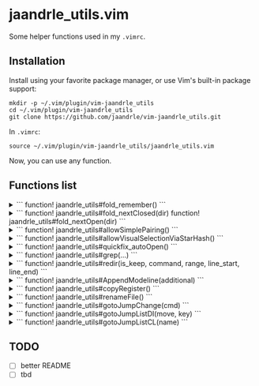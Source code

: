# jaandrle_utils.vim

Some helper functions used in my `.vimrc`.

## Installation

Install using your favorite package manager, or use Vim's built-in package
support:

    mkdir -p ~/.vim/plugin/vim-jaandrle_utils
    cd ~/.vim/plugin/vim-jaandrle_utils
    git clone https://github.com/jaandrle/vim-jaandrle_utils.git

In `.vimrc`:

    source ~/.vim/plugin/vim-jaandrle_utils/jaandrle_utils.vim

Now, you can use any function.

## Functions list
<details>
    <summary>
```
function! jaandrle_utils#fold_remember()
```
    </summary>
    Sets Vim to save folds in files automatically
</details>
<details>
    <summary>
    ```
    function! jaandrle_utils#fold_nextClosed(dir)
    function! jaandrle_utils#fold_nextOpen(dir)
    ```
    </summary>
    Use `j`/`k` as arguments, navigates to the next fold.
</details>
<details>
    <summary>
    ```
    function! jaandrle_utils#allowSimplePairing()
    ```
    </summary>
    Very basic/simple qutes/brackets pairing in insert/command mode.
    E.g. `inoremap <> <c-g>u<><Left>`
</details>
<details>
    <summary>
    ```
    function! jaandrle_utils#allowVisualSelectionViaStarHash()
    ```
    </summary>
    Allow `*`/`#` searching in visual mode
</details>
<details>
    <summary>
    ```
    function! jaandrle_utils#quickfix_autoOpen()
    ```
    </summary>
    Auto `:qopen`
</details>
<details>
    <summary>
    ```
    function! jaandrle_utils#grep(...)
    ```
    </summary>
    `:grep` alternative which is asynchronous and also uses system grep tool (see `:help 'grepprg'`)
</details>
<details>
    <summary>
    ```
    function! jaandrle_utils#redir(is_keep, command, range, line_start, line_end)
    ```
    </summary>
    Redirecs any Vim `command` to ‘nofile’ buffer, `is_keep` modify deleting buffer when leaving and also (no)split.
    ```
    command! -complete=command -bar -range -nargs=+ ALTredir call jaandrle_utils#redir(0, <q-args>, <range>, <line1>, <line2>)
    " run curent line(s) in node
    '<,'>ALTredir !node
    " changes in buffer
    ALTredir changes
    ```
</details>
<details>
    <summary>
    ```
    function! jaandrle_utils#AppendModeline(additional)
    ```
    </summary>
    Add current `modeline` (see `:help modeline`)
</details>
<details>
    <summary>
    ```
    function! jaandrle_utils#copyRegister()
    ```
    </summary>
    To copy content between registers
</details>
<details>
    <summary>
    ```
    function! jaandrle_utils#renameFile()
    ```
    </summary>
</details>
<details>
    <summary>
    ```
    function! jaandrle_utils#gotoJumpChange(cmd)
    ```
    </summary>
    Argument can be `"jump"`/`"changes"`, invokes combine showing list and option to navigate
</details>
<details>
    <summary>
    ```
    function! jaandrle_utils#gotoJumpListDI(move, key)
    ```
    </summary>
    Argument can be `"["`/`"]"` for `move` and `"I"`/`"D"` for `key`, invokes combine showing list and option to navigate
</details>
<details>
    <summary>
    ```
    function! jaandrle_utils#gotoJumpListCL(name)
    ```
    </summary>
    Argument can be `"c"`/`"l"`, invokes combine showing list and option to navigate
</details>

## TODO
- [ ] better README
- [ ] tbd

